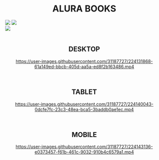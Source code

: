 <h1 align="center"> ALURA BOOKS </h1>

<div>
  <img src="https://img.shields.io/badge/HTML-239120?style=for-the-badge&logo=html5&logoColor=white">
  <img src="https://img.shields.io/badge/CSS-239120?&style=for-the-badge&logo=css3&logoColor=white">
  <br>
  <img src="https://img.shields.io/badge/Made%20for-VSCode-1f425f.svg">
</div><br>

<div align="center">

   <h2>DESKTOP</h2>

  https://user-images.githubusercontent.com/31187727/224131868-61a149ed-bbcb-405d-aa5a-ed8f2b163486.mp4

  <br>
  <h2>TABLET</h2>

  https://user-images.githubusercontent.com/31187727/224140043-0dcfe7fc-23c3-48ea-bca5-3baddb0ae1ec.mp4

  <br>
   <h2>MOBILE</h2>

  https://user-images.githubusercontent.com/31187727/224143136-e0373457-f61b-461c-9032-910b4c6579a1.mp4

</div>

